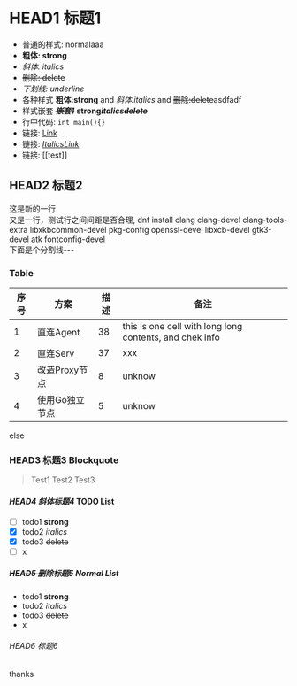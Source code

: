# HEAD1 标题1
- 普通的样式: normalaaa
- **粗体: strong**
- *斜体: italics*
- ~~删除: delete~~
- _下划线: underline_
- 各种样式 **粗体:strong** and *斜体:italics* and ~~删除:delete~~asdfadf
- 样式嵌套 ***~~嵌套1~~*** **strong*italics~~delete~~*** 
- 行中代码: `int main(){}`
- 链接: [Link](http://www.hello.com.cn)
- 链接: [*ItalicsLink*](http://www.hello.com.cn)
- 链接: [[test]]
## HEAD2 标题2  
这是新的一行  
又是一行，测试行之间间距是否合理, dnf install clang clang-devel clang-tools-extra libxkbcommon-devel pkg-config openssl-devel libxcb-devel gtk3-devel atk fontconfig-devel  
下面是个分割线---  
### Table  
|序号|方案|描述|备注|
|--|--|--|--|
|1|直连Agent|38|this is one cell with long long contents, and chek info|
|2|直连Serv|37|xxx|
|3|改造Proxy节点|8|unknow|
|4|使用Go独立节点|5|unknow|
  
else  
### HEAD3 标题3 Blockquote
>Test1
>Test2
>Test3
#### *HEAD4 斜体标题4* TODO List
- [ ] todo1 **strong**
- [x] todo2 *italics*
- [x] todo3 ~~delete~~
- [ ] x
##### ~~HEAD5 删除标题5~~ Normal List
- todo1 **strong**
- todo2 *italics*
- todo3 ~~delete~~
- x
###### HEAD6 标题6  
thanks
